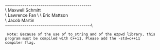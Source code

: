 \--------------------------------------------\
 \    Maxwell Schmitt                         \
  \   Lawrence Fan                             \ 
   \  Eric Mattson                              \
    \ Jacob Martin                               \
     \--------------------------------------------\

     Note: Because of the use of to_string and of the ezpwd library, this program must be compiled with C++11. Please add the -std=c++11 compiler flag. 